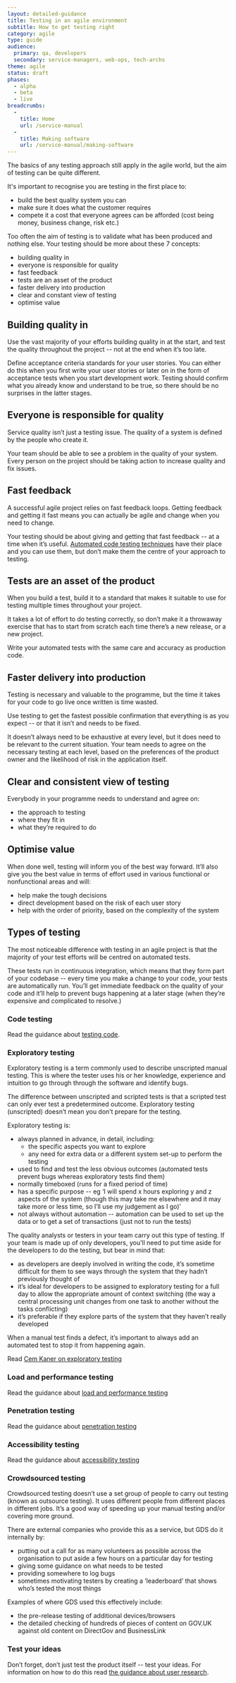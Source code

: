 ```yaml
---
layout: detailed-guidance
title: Testing in an agile environment
subtitle: How to get testing right
category: agile
type: guide
audience:
  primary: qa, developers
  secondary: service-managers, web-ops, tech-archs
theme: agile
status: draft
phases:
  - alpha
  - beta
  - live
breadcrumbs:
  -
    title: Home
    url: /service-manual
  -
    title: Making software
    url: /service-manual/making-software
---
```


The basics of any testing approach still apply in the agile world, but the aim of testing can be quite different.

It's important to recognise you are testing in the first place to:

* build the best quality system you can
* make sure it does what the customer requires
* compete it a cost that everyone agrees can be afforded (cost being money, business change, risk etc.)

Too often the aim of testing is to validate what has been produced and nothing else. Your testing should be more about these 7 concepts:

* building quality in
* everyone is responsible for quality
* fast feedback
* tests are an asset of the product
* faster delivery into production
* clear and constant view of testing
* optimise value


## Building quality in

Use the vast majority of your efforts building quality in at the start, and test the quality throughout the project -- not at the end when it’s too late.

Define acceptance criteria standards for your user stories. You can either do this when you first write your user stories or later on in the form of acceptance tests when you start development work. Testing should confirm what you already know and understand to be true, so there should be no surprises in the latter stages.

## Everyone is responsible for quality

Service quality isn’t just a testing issue. The quality of a system is defined by the people who create it.

Your team should be able to see a problem in the quality of your system. Every person on the project should be taking action to increase quality and fix issues.

## Fast feedback

A successful agile project relies on fast feedback loops. Getting feedback and getting it fast means you can actually be agile and change when you need to change.

Your testing should be about giving and getting that fast feedback -- at a time when it’s useful. [Automated code testing techniques](/service-manual/making-software/code-testing) have their place and you can use them, but don’t make them the centre of your approach to testing.

## Tests are an asset of the product

When you build a test, build it to a standard that makes it suitable to use for testing multiple times throughout your project.

It takes a lot of effort to do testing correctly, so don’t make it a throwaway exercise that has to start from scratch each time there’s a new release, or a new project.

Write your automated tests with the same care and accuracy as production code.

## Faster delivery into production

Testing is necessary and valuable to the programme, but the time it takes for your code to go live once written is time wasted.

Use testing to get the fastest possible confirmation that everything is as you expect -- or that it isn’t and needs to be fixed.

It doesn’t always need to be exhaustive at every level, but it does need to be relevant to the current situation. Your team needs to agree on the necessary testing at each level, based on the preferences of the product owner and the likelihood of risk in the application itself.

## Clear and consistent view of testing

Everybody in your programme needs to understand and agree on:

* the approach to testing
* where they fit in
* what they’re required to do

## Optimise value

When done well, testing will inform you of the best way forward. It’ll also give you the best value in terms of effort used in various functional or nonfunctional areas and will:

* help make the tough decisions
* direct development based on the risk of each user story
* help with the order of priority, based on the complexity of the system

## Types of testing

The most noticeable difference with testing in an agile project is that the majority of your test efforts will be centred on automated tests. 

These tests run in continuous integration, which means that they form part of your codebase -- every time you make a change to your code, your tests are automatically run. You’ll get immediate feedback on the quality of your code and it’ll help to prevent bugs happening at a later stage (when they’re expensive and complicated to resolve.)

### Code testing
Read the guidance about [testing code](/service-manual/making-software/code-testing.html).

### Exploratory testing
Exploratory  testing is a term commonly used to describe unscripted manual testing. This is where the tester uses his or her knowledge, experience and intuition to go through through the software and identify bugs.

The difference between unscripted and scripted tests is that a scripted test can only ever test a predetermined outcome. Exploratory testing (unscripted) doesn’t mean you don’t prepare for the testing.

Exploratory testing is:

* always planned in advance, in detail, including:
    * the specific aspects you want to explore
    * any need for extra data or a different system set-up to perform the testing
* used to find and test the less obvious outcomes (automated tests prevent bugs whereas exploratory tests find them)
* normally timeboxed (runs for a fixed period of time)
* has a specific purpose -- eg ‘I will spend x hours exploring y and z aspects of the system (though this may take me elsewhere and it may take more or less time, so I’ll use my judgement as I go)’
* not always without automation -- automation can be used to set up the data or to get a set of transactions (just not to run the tests)

The quality analysts or testers in your team carry out this type of testing. If your team is made up of only developers, you’ll need to put time aside for the developers to do the testing, but bear in mind that:

* as developers are deeply involved in writing the code, it’s sometime difficult for them to see ways through the system that they hadn’t previously thought of
* it’s ideal for developers to be assigned to exploratory testing for a full day to allow the appropriate amount of context switching (the way a central processing unit changes from one task to another without the tasks conflicting)
* it’s preferable if they explore parts of the system that they haven’t really developed

When a manual test finds a defect, it’s important to always add an automated test to stop it from happening again.

Read [Cem Kaner on exploratory testing](http://www.kaner.com/pdfs/QAIExploring.pdf)

### Load and performance testing
Read the guidance about [load and performance testing](/service-manual/operations/load-and-performance-testing.html)

### Penetration testing
Read the guidance about [penetration testing](/service-manual/operations/penetration-testing.html)

### Accessibility testing
Read the guidance about [accessibility testing](/service-manual/user-centred-design/user-research/accessibility-testing.html)

### Crowdsourced testing
Crowdsourced testing doesn’t use a set group of people to carry out testing (known as outsource testing). It uses different people from different places in different jobs. It’s a good way of speeding up your manual testing and/or covering more ground.

There are external companies who provide this as a service, but GDS do it internally by:

* putting out a call for as many volunteers as possible across the organisation to put aside a few hours on a particular day for testing
* giving some guidance on what needs to be tested
* providing somewhere to log bugs
* sometimes motivating testers by creating a ‘leaderboard’ that shows who’s tested the most things

Examples of where GDS used this effectively include:

* the pre-release testing of additional devices/browsers
* the detailed checking of hundreds of pieces of content on GOV.UK against old content on DirectGov and BusinessLink

### Test your ideas
Don’t forget, don’t just test the product itself -- test your ideas.   For information on how to do this read [the guidance about user research](/service-manual/user-centred-design/user-research/index.html).
